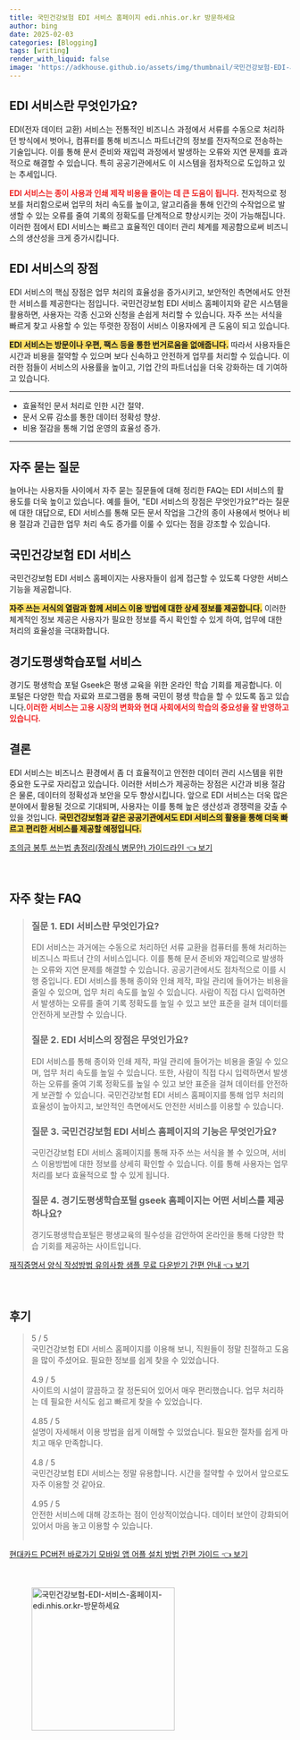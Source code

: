 ```yaml
---
title: 국민건강보험 EDI 서비스 홈페이지 edi.nhis.or.kr 방문하세요
author: bing
date: 2025-02-03
categories: [Blogging]
tags: [writing]
render_with_liquid: false
image: 'https://adkhouse.github.io/assets/img/thumbnail/국민건강보험-EDI-서비스-홈페이지-edi.nhis.or.kr-방문하세요.webp'
---
```



<h2 id='EDI 서비스란 무엇인가요'>EDI 서비스란 무엇인가요?</h2>

<p>EDI(전자 데이터 교환) 서비스는 전통적인 비즈니스 과정에서 서류를 수동으로 처리하던 방식에서 벗어나, 컴퓨터를 통해 비즈니스 파트너간의 정보를 전자적으로 전송하는 기술입니다. 이를 통해 문서 준비와 재입력 과정에서 발생하는 오류와 지연 문제를 효과적으로 해결할 수 있습니다. 특히 공공기관에서도 이 시스템을 점차적으로 도입하고 있는 추세입니다.</p>

<p><b><span style="color: #ee2323;">EDI 서비스는 종이 사용과 인쇄 제작 비용을 줄이는 데 큰 도움이 됩니다.</span></b> 전자적으로 정보를 처리함으로써 업무의 처리 속도를 높이고, 알고리즘을 통해 인간의 수작업으로 발생할 수 있는 오류를 줄여 기록의 정확도를 단계적으로 향상시키는 것이 가능해집니다. 이러한 점에서 EDI 서비스는 빠르고 효율적인 데이터 관리 체계를 제공함으로써 비즈니스의 생산성을 크게 증가시킵니다.</p>

<h2 id='EDI 서비스의 장점'>EDI 서비스의 장점</h2>

<p>EDI 서비스의 핵심 장점은 업무 처리의 효율성을 증가시키고, 보안적인 측면에서도 안전한 서비스를 제공한다는 점입니다. 국민건강보험 EDI 서비스 홈페이지와 같은 시스템을 활용하면, 사용자는 각종 신고와 신청을 손쉽게 처리할 수 있습니다. 자주 쓰는 서식을 빠르게 찾고 사용할 수 있는 뚜렷한 장점이 서비스 이용자에게 큰 도움이 되고 있습니다.</p>

<p><b><span style="background-color: #ffe066;">EDI 서비스는 방문이나 우편, 팩스 등을 통한 번거로움을 없애줍니다.</span></b> 따라서 사용자들은 시간과 비용을 절약할 수 있으며 보다 신속하고 안전하게 업무를 처리할 수 있습니다. 이러한 점들이 서비스의 사용률을 높이고, 기업 간의 파트너십을 더욱 강화하는 데 기여하고 있습니다.</p>

<hr />

<ul>
    <li>효율적인 문서 처리로 인한 시간 절약.</li>
    <li>문서 오류 감소를 통한 데이터 정확성 향상.</li>
    <li>비용 절감을 통해 기업 운영의 효율성 증가.</li>
</ul>

<hr />

<h2 id='자주 묻는 질문'>자주 묻는 질문</h2>

<p>늘어나는 사용자들 사이에서 자주 묻는 질문들에 대해 정리한 FAQ는 EDI 서비스의 활용도를 더욱 높이고 있습니다. 예를 들어, "EDI 서비스의 장점은 무엇인가요?"라는 질문에 대한 대답으로, EDI 서비스를 통해 모든 문서 작업을 그간의 종이 사용에서 벗어나 비용 절감과 긴급한 업무 처리 속도 증가를 이룰 수 있다는 점을 강조할 수 있습니다.</p>

<h2 id='국민건강보험 EDI 서비스'>국민건강보험 EDI 서비스</h2>

<p>국민건강보험 EDI 서비스 홈페이지는 사용자들이 쉽게 접근할 수 있도록 다양한 서비스 기능을 제공합니다. </p>

<p><b><span style="background-color: #ffe066;">자주 쓰는 서식의 열람과 함께 서비스 이용 방법에 대한 상세 정보를 제공합니다.</span></b> 이러한 체계적인 정보 제공은 사용자가 필요한 정보를 즉시 확인할 수 있게 하여, 업무에 대한 처리의 효율성을 극대화합니다. </p>

<h2 id='경기도평생학습포털 서비스'>경기도평생학습포털 서비스</h2>

<p>경기도 평생학습 포털 Gseek은 평생 교육을 위한 온라인 학습 기회를 제공합니다. 이 포털은 다양한 학습 자료와 프로그램을 통해 국민이 평생 학습을 할 수 있도록 돕고 있습니다.<b><span style="color: #ee2323;">이러한 서비스는 고용 시장의 변화와 현대 사회에서의 학습의 중요성을 잘 반영하고 있습니다.</span></b></p>

<h2 id='결론'>결론</h2>

<p>EDI 서비스는 비즈니스 환경에서 좀 더 효율적이고 안전한 데이터 관리 시스템을 위한 중요한 도구로 자리잡고 있습니다. 이러한 서비스가 제공하는 장점은 시간과 비용 절감은 물론, 데이터의 정확성과 보안을 모두 향상시킵니다. 앞으로 EDI 서비스는 더욱 많은 분야에서 활용될 것으로 기대되며, 사용자는 이를 통해 높은 생산성과 경쟁력을 갖출 수 있을 것입니다. <b><span style="background-color: #ffe066;">국민건강보험과 같은 공공기관에서도 EDI 서비스의 활용을 통해 더욱 빠르고 편리한 서비스를 제공할 예정입니다.</span></b></p>


<p><a class="click-button" title="조의금 봉투 쓰는법 총정리(장례식 병문안) 가이드라인" href="https://adkhouse.github.io/posts/%EC%A1%B0%EC%9D%98%EA%B8%88-%EB%B4%89%ED%88%AC-%EC%93%B0%EB%8A%94%EB%B2%95-%EC%B4%9D%EC%A0%95%EB%A6%AC(%EC%9E%A5%EB%A1%80%EC%8B%9D-%EB%B3%91%EB%AC%B8%EC%95%88)-%EA%B0%80%EC%9D%B4%EB%93%9C%EB%9D%BC%EC%9D%B8/" rel="dofollow">조의금 봉투 쓰는법 총정리(장례식 병문안) 가이드라인 👈 보기</a></p><br>
<h2 id='자주_찾는_FAQ'>자주 찾는 FAQ</h2>
<div itemscope="" itemtype="https://schema.org/FAQPage"> 
<blockquote> 
<div itemscope="" itemprop="mainEntity" itemtype="https://schema.org/Question"> 
<h3 itemprop="name">질문 1. EDI 서비스란 무엇인가요?</h3> 
<div itemscope="" itemprop="acceptedAnswer" itemtype="https://schema.org/Answer"> 
<span itemprop="text"> 
<p>EDI 서비스는 과거에는 수동으로 처리하던 서류 교환을 컴퓨터를 통해 처리하는 비즈니스 파트너 간의 서비스입니다. 이를 통해 문서 준비와 재입력으로 발생하는 오류와 지연 문제를 해결할 수 있습니다. 공공기관에서도 점차적으로 이를 시행 중입니다. EDI 서비스를 통해 종이와 인쇄 제작, 파일 관리에 들어가는 비용을 줄일 수 있으며, 업무 처리 속도를 높일 수 있습니다. 사람이 직접 다시 입력하면서 발생하는 오류를 줄여 기록 정확도를 높일 수 있고 보안 표준을 걸쳐 데이터를 안전하게 보관할 수 있습니다.</p> 
</span> 
</div> 
</div> 

<div itemscope="" itemprop="mainEntity" itemtype="https://schema.org/Question"> 
<h3 itemprop="name">질문 2. EDI 서비스의 장점은 무엇인가요?</h3> 
<div itemscope="" itemprop="acceptedAnswer" itemtype="https://schema.org/Answer"> 
<span itemprop="text"> 
<p>EDI 서비스를 통해 종이와 인쇄 제작, 파일 관리에 들어가는 비용을 줄일 수 있으며, 업무 처리 속도를 높일 수 있습니다. 또한, 사람이 직접 다시 입력하면서 발생하는 오류를 줄여 기록 정확도를 높일 수 있고 보안 표준을 걸쳐 데이터를 안전하게 보관할 수 있습니다. 국민건강보험 EDI 서비스 홈페이지를 통해 업무 처리의 효율성이 높아지고, 보안적인 측면에서도 안전한 서비스를 이용할 수 있습니다.</p> 
</span> 
</div> 
</div> 

<div itemscope="" itemprop="mainEntity" itemtype="https://schema.org/Question"> 
<h3 itemprop="name">질문 3. 국민건강보험 EDI 서비스 홈페이지의 기능은 무엇인가요?</h3> 
<div itemscope="" itemprop="acceptedAnswer" itemtype="https://schema.org/Answer"> 
<span itemprop="text"> 
<p>국민건강보험 EDI 서비스 홈페이지를 통해 자주 쓰는 서식을 볼 수 있으며, 서비스 이용방법에 대한 정보를 상세히 확인할 수 있습니다. 이를 통해 사용자는 업무 처리를 보다 효율적으로 할 수 있게 됩니다.</p> 
</span> 
</div> 
</div>

<div itemscope="" itemprop="mainEntity" itemtype="https://schema.org/Question"> 
<h3 itemprop="name">질문 4. 경기도평생학습포털 gseek 홈페이지는 어떤 서비스를 제공하나요?</h3> 
<div itemscope="" itemprop="acceptedAnswer" itemtype="https://schema.org/Answer"> 
<span itemprop="text"> 
<p>경기도평생학습포털은 평생교육의 필수성을 감안하여 온라인을 통해 다양한 학습 기회를 제공하는 사이트입니다.</p> 
</span> 
</div> 
</div> 
</blockquote> 
</div>
<p><a class="click-button" title="재직증명서 양식 작성방법 유의사항 샘플 무료 다운받기 간편 안내" href="https://adkhouse.github.io/posts/%EC%9E%AC%EC%A7%81%EC%A6%9D%EB%AA%85%EC%84%9C-%EC%96%91%EC%8B%9D-%EC%9E%91%EC%84%B1%EB%B0%A9%EB%B2%95-%EC%9C%A0%EC%9D%98%EC%82%AC%ED%95%AD-%EC%83%98%ED%94%8C-%EB%AC%B4%EB%A3%8C-%EB%8B%A4%EC%9A%B4%EB%B0%9B%EA%B8%B0-%EA%B0%84%ED%8E%B8-%EC%95%88%EB%82%B4/" rel="dofollow">재직증명서 양식 작성방법 유의사항 샘플 무료 다운받기 간편 안내 👈 보기</a></p><br>
<h2 id='후기'>후기</h2>
<div itemscope itemtype="https://schema.org/Product">
  <blockquote>
  <div itemprop="review" itemscope itemtype="https://schema.org/Review">
      <div itemprop="reviewRating" itemscope itemtype="https://schema.org/Rating"> <span itemprop="ratingValue">5</span> / <span itemprop="bestRating">5</span> </div>
      <span itemprop="reviewBody">국민건강보험 EDI 서비스 홈페이지를 이용해 보니, 직원들이 정말 친절하고 도움을 많이 주셨어요. 필요한 정보를 쉽게 찾을 수 있었습니다.</span>
  </div>
  <br>
  <div itemprop="review" itemscope itemtype="https://schema.org/Review">
      <div itemprop="reviewRating" itemscope itemtype="https://schema.org/Rating"> <span itemprop="ratingValue">4.9</span> / <span itemprop="bestRating">5</span> </div>
      <span itemprop="reviewBody">사이트의 시설이 깔끔하고 잘 정돈되어 있어서 매우 편리했습니다. 업무 처리하는 데 필요한 서식도 쉽고 빠르게 찾을 수 있었습니다.</span>
  </div>
  <br>
  <div itemprop="review" itemscope itemtype="https://schema.org/Review">
      <div itemprop="reviewRating" itemscope itemtype="https://schema.org/Rating"> <span itemprop="ratingValue">4.85</span> / <span itemprop="bestRating">5</span> </div>
      <span itemprop="reviewBody">설명이 자세해서 이용 방법을 쉽게 이해할 수 있었습니다. 필요한 절차를 쉽게 마치고 매우 만족합니다.</span>
  </div>
  <br>
  <div itemprop="review" itemscope itemtype="https://schema.org/Review">
      <div itemprop="reviewRating" itemscope itemtype="https://schema.org/Rating"> <span itemprop="ratingValue">4.8</span> / <span itemprop="bestRating">5</span> </div>
      <span itemprop="reviewBody">국민건강보험 EDI 서비스는 정말 유용합니다. 시간을 절약할 수 있어서 앞으로도 자주 이용할 것 같아요.</span>
  </div>
  <br>
  <div itemprop="review" itemscope itemtype="https://schema.org/Review">
      <div itemprop="reviewRating" itemscope itemtype="https://schema.org/Rating"> <span itemprop="ratingValue">4.95</span> / <span itemprop="bestRating">5</span> </div>
      <span itemprop="reviewBody">안전한 서비스에 대해 강조하는 점이 인상적이었습니다. 데이터 보안이 강화되어 있어서 마음 놓고 이용할 수 있습니다.</span>
  </div>
  <br>
  </blockquote>
</div>
<p><a class="click-button" title="현대카드 PC버전 바로가기 모바일 앱 어플 설치 방법 간편 가이드" href="https://adkhouse.github.io/posts/%ED%98%84%EB%8C%80%EC%B9%B4%EB%93%9C-PC%EB%B2%84%EC%A0%84-%EB%B0%94%EB%A1%9C%EA%B0%80%EA%B8%B0-%EB%AA%A8%EB%B0%94%EC%9D%BC-%EC%95%B1-%EC%96%B4%ED%94%8C-%EC%84%A4%EC%B9%98-%EB%B0%A9%EB%B2%95-%EA%B0%84%ED%8E%B8-%EA%B0%80%EC%9D%B4%EB%93%9C/" rel="dofollow">현대카드 PC버전 바로가기 모바일 앱 어플 설치 방법 간편 가이드 👈 보기</a></p><br>
<figure class="image"><img src="https://adkhouse.github.io/assets/img/thumbnail/국민건강보험-EDI-서비스-홈페이지-edi.nhis.or.kr-방문하세요.webp" alt="국민건강보험-EDI-서비스-홈페이지-edi.nhis.or.kr-방문하세요" width="256" height="256"></figure>